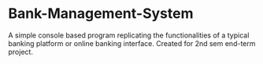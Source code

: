 # Bank-Management-System
A simple console based program replicating the functionalities of a typical banking platform or online banking interface. Created for 2nd sem end-term project.
